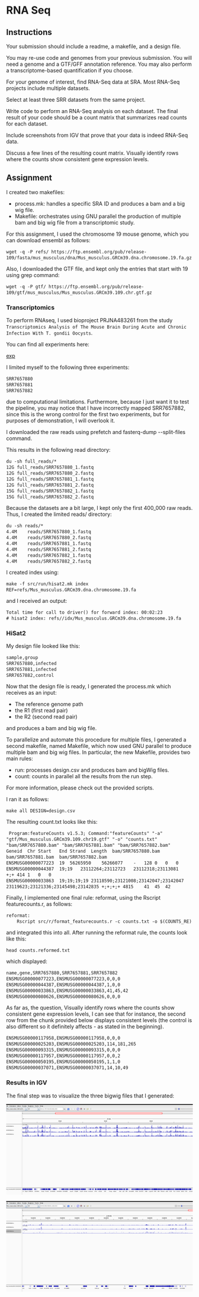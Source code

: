 # RNA Seq

## Instructions

Your submission should include a readme, a makefile, and a design file.

You may re-use code and genomes from your previous submission. You will need a genome and a GTF/GFF annotation reference. You may also perform a transcriptome-based quantification if you choose.

For your genome of interest, find RNA-Seq data at SRA. Most RNA-Seq projects include multiple datasets.

Select at least three SRR datasets from the same project.

Write code to perform an RNA-Seq analysis on each dataset. The final result of your code should be a count matrix that summarizes read counts for each dataset.

Include screenshots from IGV that prove that your data is indeed RNA-Seq data. 

Discuss a few lines of the resulting count matrix. Visually identify rows where the counts show consistent gene expression levels.

## Assignment

I created two makefiles:

- process.mk: handles a specific SRA ID and produces a bam and a big wig file.
- Makefile: orchestrates using GNU parallel the production of multiple bam and big wig file from a transcriptomic study.

For this assignment, I used the chromosome 19 mouse genome, which you can download ensembl as follows:

```
wget -q -P refs/ https://ftp.ensembl.org/pub/release-109/fasta/mus_musculus/dna/Mus_musculus.GRCm39.dna.chromosome.19.fa.gz
```

Also, I downloaded the GTF file, and kept only the entries that start with 19 using grep command:

```
wget -q -P gtf/ https://ftp.ensembl.org/pub/release-109/gtf/mus_musculus/Mus_musculus.GRCm39.109.chr.gtf.gz
```

### Transcriptomics

To perform RNAseq, I used bioproject PRJNA483261 from the study `Transcriptomics Analysis of The Mouse Brain During Acute and Chronic Infection With T. gondii Oocysts`. 

You can find all experiments here:

[exp](https://www.ncbi.nlm.nih.gov/Traces/study/?acc=SRP156616&o=acc_s%3Aa)

I limited myself to the following three experiments:

```
SRR7657880
SRR7657881
SRR7657882
```

due to computational limitations. Furthermore, because I just want it to test the pipeline, you may notice that I have
incorrectly mapped SRR7657882, since this is the wrong control for the first two experiments, but for purposes 
of demonstration, I will overlook it.

I downloaded the raw reads using prefetch and fasterq-dump --split-files command.

This results in the following read directory:

```
du -sh full_reads/*
12G	full_reads/SRR7657880_1.fastq
12G	full_reads/SRR7657880_2.fastq
12G	full_reads/SRR7657881_1.fastq
12G	full_reads/SRR7657881_2.fastq
15G	full_reads/SRR7657882_1.fastq
15G	full_reads/SRR7657882_2.fastq
```

Because the datasets are a bit large, I kept only the first 400_000 raw reads. Thus, I created the limited reads/ directory:

```
du -sh reads/*
4.4M	reads/SRR7657880_1.fastq
4.4M	reads/SRR7657880_2.fastq
4.4M	reads/SRR7657881_1.fastq
4.4M	reads/SRR7657881_2.fastq
4.4M	reads/SRR7657882_1.fastq
4.4M	reads/SRR7657882_2.fastq
```

I created index using:

```
make -f src/run/hisat2.mk index REF=refs/Mus_musculus.GRCm39.dna.chromosome.19.fa
```

and I received an output:
```
Total time for call to driver() for forward index: 00:02:23
# hisat2 index: refs//idx/Mus_musculus.GRCm39.dna.chromosome.19.fa
```

### HiSat2

My design file looked like this:

```
sample,group
SRR7657880,infected
SRR7657881,infected
SRR7657882,control
```

Now that the design file is ready, I generated the process.mk which receives as an input:

- The reference genome path
- the R1 (first read pair)
- the R2 (second read pair)

and produces a bam and big wig file.

To parallelize and automate this procedure for multiple files, I generated a second makefile, named Makefile,
which now used GNU parallel to produce multiple bam and big wig files. In particular, the new Makefile,
provides two main rules:

- run: processes design.csv and produces bam and bigWig files.
- count: counts in parallel all the results from the run step.

For more information, please check out the provided scripts.

I ran it as follows:

```
make all DESIGN=design.csv
```

The resulting count.txt looks like this:

```
 Program:featureCounts v1.5.3; Command:"featureCounts" "-a" "gtf/Mus_musculus.GRCm39.109.chr19.gtf" "-o" "counts.txt" "bam/SRR7657880.bam" "bam/SRR7657881.bam" "bam/SRR7657882.bam" 
Geneid	Chr	Start	End	Strand	Length	bam/SRR7657880.bam	bam/SRR7657881.bam	bam/SRR7657882.bam
ENSMUSG00000077223	19	56265950	56266077	-	128	0	0	0
ENSMUSG00000044387	19;19	23112264;23112723	23112318;23113081	+;+	414	1	0	0
ENSMUSG00000033863	19;19;19;19	23118590;23121008;23142047;23142047	23119623;23121336;23145498;23142835	+;+;+;+	4815	41	45	42
```

Finally, I implemented one final rule: reformat, using the Rscript featurecounts.r, as follows:

```
reformat:
	Rscript src/r/format_featurecounts.r -c counts.txt -o $(COUNTS_RE)
```

and integrated this into all. After running the reformat rule, the counts look like this:

```
head counts.reformed.txt 
```

which displayed:

```
name,gene,SRR7657880,SRR7657881,SRR7657882
ENSMUSG00000077223,ENSMUSG00000077223,0,0,0
ENSMUSG00000044387,ENSMUSG00000044387,1,0,0
ENSMUSG00000033863,ENSMUSG00000033863,41,45,42
ENSMUSG00000080626,ENSMUSG00000080626,0,0,0
```
As far as, the question, Visually identify rows where the counts show consistent gene expression levels, I can see that for instance, the second row from the 
chunk provided below displays consistent levels (the control is also different so it definitely affects - as stated in the beginning).

```
ENSMUSG00000117958,ENSMUSG00000117958,0,0,0
ENSMUSG00000025203,ENSMUSG00000025203,114,181,265
ENSMUSG00000093315,ENSMUSG00000093315,0,0,0
ENSMUSG00000117957,ENSMUSG00000117957,0,0,2
ENSMUSG00000050195,ENSMUSG00000050195,1,1,0
ENSMUSG00000037071,ENSMUSG00000037071,14,10,49
```

### Results in IGV


The final step was to visualize the three bigwig files that I generated:

![big1](images/bigwigIGV.png)

![big2](images/bigwigIGV2.png)


